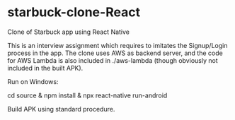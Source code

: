 # starbuck-clone-React
Clone of Starbuck app using React Native

This is an interview assignment which requires to imitates the Signup/Login process in the app. The clone uses AWS as backend server, and the code for AWS Lambda is also included in ./aws-lambda (though obviously not included in the built APK).

Run on Windows:

cd source & npm install & npx react-native run-android

Build APK using standard procedure.
